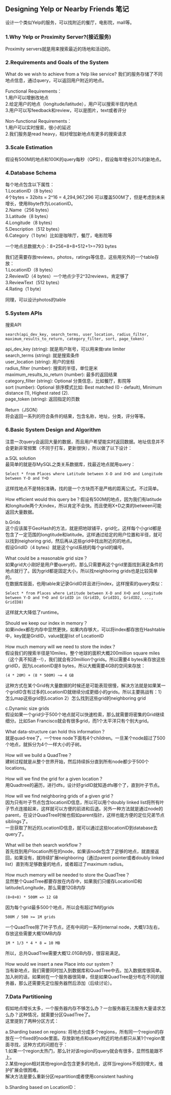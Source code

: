 ## Designing Yelp or Nearby Friends 笔记

设计一个类似Yelp的服务，可以找附近的餐厅，电影院，mall等。

### 1.Why Yelp or Proximity Server?(接近服务)
Proximity servers就是用来搜索最近的场地和活动的。

### 2.Requirements and Goals of the System
What do we wish to achieve from a Yelp like service? 我们的服务存储了不同地点信息，通过query，可以返回用户附近的地点。

Functional Requirements：  
1.用户可以增删改地点  
2.给定用户的地点（longitude/latitude），用户可以搜索半径内地点  
3.用户可以写feedback和review，可以是图片，text或者评分

Non-functional Requirements：  
1.用户可以实时搜索，很小的延迟  
2.我们服务是read heavy，相对增加新地点有更多的搜索请求

### 3.Scale Estimation
假设有500M的地点和100K的query每秒（QPS），假设每年增长20%的新地点。

### 4.Database Schema
每个地点包含以下属性：  
1.LocationID（8 bytes）  
4个bytes = 32bits = 2^16 = 4,294,967,296 可以覆盖500M了，但是考虑到未来增长，使用8byte作为LocationID。  
2.Name（256 bytes）  
3.Latitude（8 bytes）  
4.Longitude（8 bytes）  
5.Description（512 bytes）  
6.Category（1 byte）比如是咖啡厅，餐厅，电影院等

一个地点总数据大小：8+256+8+8+512+1>=793 bytes  

我们还需要存放reviews，photos，ratings等信息，这些用另外的一个table存放：  
1.LocationID（8 bytes）  
2.ReviewID（4 bytes）一个地点少于2^32reviews，肯定够了  
3.ReviewText（512 bytes）  
4.Rating（1 byte）

同理，可以设计photos的table

### 5.System APIs
搜索API
```
search(api_dev_key, search_terms, user_location, radius_filter, maximum_results_to_return, category_filter, sort, page_token)
```
api_dev_key (string): 就是用户账号，可以用来做rate limiter  
search_terms (string): 就是搜索条件  
user_location (string): 用户的坐标  
radius_filter (number): 搜索的半径，单位是米  
maximum_results_to_return (number): 最多的返回结果  
category_filter (string): Optional 分类信息，比如餐厅，影院等  
sort (number): Optional 排序模式比如: Best matched (0 - default), Minimum distance (1), Highest rated (2).  
page_token (string): 返回指定的页数

Return（JSON）  
将会返回一系列的符合条件的结果，包含名称，地址，分类，评分等等。

### 6.Basic System Design and Algorithm
注意一次query会返回大量的数据，而且用户希望能实时返回数据。地址信息并不会更新非常频繁（不同于打车，更新很快），所以做了以下设计：  

a.SQL solution  
最简单的就是存MySQL之类关系数据库，找最近地点就用query：
```
Select * from Places where Latitude between X-D and X+D and Longitude between Y-D and Y+D
```
这样找地点不是特别准确，找的是一个方块而不是严格的距离公式。不过简单。

How efficient would this query be？假设有500M的地点，因为我们有latitude和longitude两个大index，所以肯定不会快。而且使用X+D之类的between可能返回大量数据。

b.Grids  
这个应该属于GeoHash的方法，就是把地球铺平，grid化，这样每个小grid都是包含了一定范围的longtitude和latitude。这样通过给定的用户位置和半径，就可以找到neighoring grid，然后再从这些grid中找出附近的的地点。  
假设GridID（4 bytes）就是这个grid系统的每个grid的编号。

What could be a reasonable grid size？  
如果grid大小刚好是用户要query的，那么只需要再这个grid里面找到满足条件的地点就行了。因为grid都是固定大小，所以找neighboring grids也是比较简单的。  
在数据库层面，也用table来记录GridID并且进行index，这样搜索的query类似：
```
Select * from Places where Latitude between X-D and X+D and Longitude between Y-D and Y+D and GridID in (GridID, GridID1, GridID2, ..., GridID8)
```
这样就大大降低了runtime。

Should we keep our index in memory？  
如果index都在内存中显然更快，如果内存够大，可以将index都存放在Hashtable中，key就是GridID，value就是list of LocationID

How much memory will we need to store the index？  
假设我们的搜索半径是10miles，整个地球的面积大概200million square miles（这个真不知道--!），我们就会有20million个grids。所以需要4 bytes来存放这些gridID，因为LocationID是8 bytes，所以大概需要4GB的空间来存放：
```
(4 * 20M) + (8 * 500M) ~= 4 GB
```
这种方式在某个Grid有大量数据的时候还是可能表现很慢，解决方法就是如果某一个gridID含有过多的LocationID就继续分成更细小的grids。所以主要挑战有：1）怎么map这些grid到Location 2）怎么找到这些grid的neighboring grid

c.Dynamic size grids  
假设如果一个grid少于500个地点就可以快速检索，那么就需要将密集的Grid继续细分。比如San Francisco就会有很多grid，而1个太平洋只有个别大grid。

What data-structure can hold this information？  
就是quad-tree了，一个tree node下面有4个children。一旦某个node超过了500个地点，就拆分为4个一样大小的子树。

How will we build a QuadTree？  
建树过程就是从整个世界开始，然后持续拆分直到所有node都少于500个locations。

How will we find the grid for a given location？  
用Quadtree的遍历，进行dfs，设计好gridID就知道dfs哪个了，直到叶子节点。

How will we find neighboring grids of a given grid？  
因为只有叶子节点包含locationID信息，所以可以用个doubly linked list将所有叶子节点连接起来，这样就可以方便的前进和后退。另外一种方法就是通过node的parent，在设计QuadTree时候也假如parent指针，这样也能方便的定位兄弟节点siblings了。  
一旦获取了附近的LocationID信息，就可以通过这些locationID到database去query了。

What will be theh search workflow？  
首先找到用户location所在的node，如果该node包含了足够的地点，就直接返回，如果没有，就持续扩展neighboring（通过parent pointer或者doubly linked list）直到有足够数量的地点，或者超过了maximum radius。

How much memory will be needed to store the QuadTree？  
显然整个QuadTree都要存放在内存中，如果我们只缓存LocationID和latitude/Longitude，那么需要12GB内存
```
(8+8+8) * 500M => 12 GB
```
因为每个grid最多500个地点，所以会有超过1M的grids
```
500M / 500 >= 1M grids
```
一个QuadTree除了叶子节点，还有中间的一系列internal node，大概1/3左右，存放这些需要大概10MB内存
```
1M * 1/3 * 4 * 8 = 10 MB
```
所以，总共QuadTree需要大概12.01GB内存，很容易满足。

How would we insert a new Place into our system？  
当有新地点，我们需要同时加入到数据库和QuadTree中去。加入数据库很简单。加入树的话，如果树在一个服务器很简单，但是如果QuadTree是分布在不同的服务器，那么还需要先定位服务器然后添加（后续讨论）。

### 7.Data Partitioning
假如地点增长太多，一个服务器内存不够怎么办？一台服务器无法服务大量请求怎么办？这种情况，就需要分区QuadTree了。  
这里提到了两种分区方式：  

a.Sharding based on regions: 
将地点分成多个regions，所有同一个region的存放在一个fixed的node里面。存放新地点和query附近的地点都只从某1个region里面寻找，这种方式的问题在于：  
1.如果一个region太热门，那么针对该region的query就会有很多，显然性能跟不上。  
2.某些region相对其他region会包含更多的地点，这样当regions不规则增大，维护扩展会很困难。  
解决方法是要么重新分区repartition或者使用consistent hashing

b.Sharding based on LocationID：  



